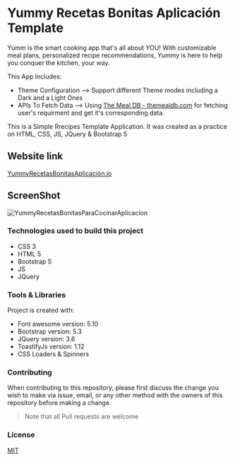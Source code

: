 # Yummy Recetas Bonitas Aplicación Template

Yumm is the smart cooking app that's all about YOU! With customizable meal plans, personalized recipe recommendations, Yummy is here to help you conquer the kitchen, your way.

This App Includes: 
* Theme Configuration --> Support different Theme modes including a Dark and a Light Ones
* APIs To Fetch Data --> Using [The Meal DB - themealdb.com](https://www.themealdb.com/api.php/) for fetching user's requirment and get it's corresponding data.

This is a Simple Rrecipes Template Application. It was created as a practice on HTML, CSS, JS, JQuery & Bootstrap 5

## Website link 

[YummyRecetasBonitasAplicación.io](https://raniamhelmy.github.io/YummyRecetasBonitasParaCocinarAplicacionTemplate/)

## ScreenShot

![YummyRecetasBonitasParaCocinarAplicacion](https://user-images.githubusercontent.com/93358372/226165020-d01f2542-6c8d-40c2-91b3-52c469047c93.jpg)


### Technologies used to build this project

<ul>
  <li>CSS 3</li>
  <li>HTML 5</li>
  <li>Bootstrap 5</li>
  <li>JS</li>
  <li>JQuery</li>
 </ul>
  
### Tools & Libraries  

Project is created with:

* Font awesome version: 5.10
* Bootstrap version: 5.3
* JQuery version: 3.6
* ToastifyJs version: 1.12
* CSS Loaders & Spinners

### Contributing

When contributing to this repository, please first discuss the change you wish to make via issue, email, or any other method with the owners of this repository before making a change.

>Note that all Pull requests are welcome

### License
[MIT](https://choosealicense.com/licenses/mit/)